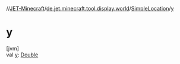 //[JET-Minecraft](../../../index.md)/[de.jet.minecraft.tool.display.world](../index.md)/[SimpleLocation](index.md)/[y](y.md)

# y

[jvm]\
val [y](y.md): [Double](https://kotlinlang.org/api/latest/jvm/stdlib/kotlin/-double/index.html)
